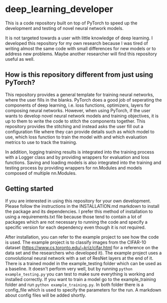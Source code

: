 # deep_learning_developer

This is a code repository built on top of PyTorch to speed up the development and testing of novel neural network models.

It is not targeted towards a user with little knowledge of deep learning. I developed this repository for my own research because I was tired of writing almost the same code with small differences for new models or to address new problems. Maybe another researcher will find this repository useful as well.

## How is this repository different from just using PyTorch?

This repository provides a general template for training neural networks, where the user fills in the blanks. PyTorch does a good job of seperating the components of deep learning, i.e. loss functions, optimizers, layers for composing neural networks. However, when using PyTorch, if the user wants to develop novel neural network models and training objectives, it is up to them to write the code to stitch the components together. This repository provides the stitching and instead asks the user fill out a configuration file where they can provide details such as which model to use, which loss function to train the model with and which evaluation metrics to use to track the training.

In addition, logging training results is integrated into the training process with a Logger class and by providing wrappers for evaluation and loss functions. Saving and loading models is also integrated into the training and testing process by providing wrappers for nn.Modules and models composed of multiple nn.Modules.

## Getting started

If you are interested in using this repository for your own development. Please follow the instructions in the INSTALLATION.md markdown to install the package and its dependencies. I prefer this method of installation to using a requirements.txt file because those tend to contain a lot of packages which are not necessary to running the code and specify a specific version for each dependency even though it is not required.

After installation, you can refer to the example project to see how the code is used. The example project is to classify images from the CIFAR-10 dataset (https://www.cs.toronto.edu/~kriz/cifar.html for a reference on the data set and the researchers who developed it). The example project uses a convolutional neural network with a set of ResNet layers at the end of it. There is a trained model in the example_testing folder which can be used as a baseline. It doesn't perform very well, but by running ```python example_testing.py``` you can test to make sure everything is working and installed correctly. If you want to train a model go to the example_training folder and run ```python example_training.py```. In both folder there is a config_file which is used to specify the parameters for the run. A markdown about config files will be added shortly.






